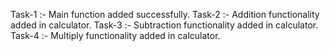 Task-1 :- Main function added successfully.
Task-2 :- Addition functionality added in calculator.
Task-3 :- Subtraction functionality added in calculator.
Task-4 :- Multiply functionality added in calculator.

